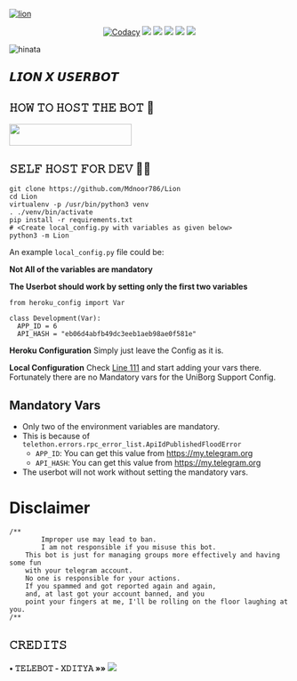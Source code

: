 [![lion](https://img.shields.io/badge/A%20Powerfull%20telegram%20userbot-blue?style=for-the-badge&logo=telegram)](t.me/Lionxsupport)


<p align="center">
    <a href="https://app.codacy.com/manual/Mdnoor786/Lion/dashboard"> <img src="https://img.shields.io/codacy/grade/4d58f2a402b54aed8a7d95f7add45a81?color=brightgreen&logo=codacy&logoColor=green&style=for-the-badge" alt="Codacy" /></a>
    <a href="https://github.com/Mdnoor786/Lion"> <img src="https://img.shields.io/github/repo-size/Mdnoor786/Lion?color=orange&logo=github&logoColor=green&style=for-the-badge" /></a>
    <a href="https://github.com/Mdnoor786/Lion/commits"> <img src="https://img.shields.io/github/last-commit/Mdnoor786/Lion?color=brown&logo=github&logoColor=green&style=for-the-badge" /></a>
    <a href="https://github.com/Mdnoor786/Lion/issues"> <img src="https://img.shields.io/github/issues/Mdnoor786/Lion?color=blueviolet&logo=github&logoColor=green&style=for-the-badge" /></a>
    <a href="https://github.com/Mdnoor786/Lion/network/members"> <img src="https://img.shields.io/github/forks/Mdnoor786/Lion?color=red&logo=github&logoColor=green&style=for-the-badge" /></a>  
    <a href="https://pypi.org/project/Telethon/"> <img src="https://img.shields.io/pypi/v/telethon?color=yellow&label=telethon&logo=python&logoColor=green&style=for-the-badge" /></a>
</p>

![hinata](https://user-images.githubusercontent.com/78837537/120152150-c37ad280-c20a-11eb-92ce-64b9124b05ed.jpg)



## 𝙇𝙄𝙊𝙉 𝙓 𝙐𝙎𝙀𝙍𝘽𝙊𝙏

## 𝙷𝙾𝚆 𝚃𝙾 𝙷𝙾𝚂𝚃 𝚃𝙷𝙴 𝙱𝙾𝚃 🤖

<p align="left"><a href="https://heroku.com/deploy?template=https://github.com/Mdnoor786/Lion"> <img src="https://img.shields.io/badge/Deploy%20To%20Heroku-🇮🇳-red?style=for-the-badge&logo=heroku" width="220" height="38.45"/></a></p>

## 𝚂𝙴𝙻𝙵 𝙷𝙾𝚂𝚃 𝙵𝙾𝚁 𝙳𝙴𝚅 👨‍💻

```
git clone https://github.com/Mdnoor786/Lion
cd Lion
virtualenv -p /usr/bin/python3 venv
. ./venv/bin/activate
pip install -r requirements.txt
# <Create local_config.py with variables as given below>
python3 -m Lion

```
An example `local_config.py` file could be:

**Not All of the variables are mandatory**

__The Userbot should work by setting only the first two variables__

```python3
from heroku_config import Var

class Development(Var):
  APP_ID = 6
  API_HASH = "eb06d4abfb49dc3eeb1aeb98ae0f581e"
```

**Heroku Configuration**
Simply just leave the Config as it is.

**Local Configuration**
Check [Line 111](https://github.com/Total-Noob-69/X-tra-Telegram/blob/master/userbot/uniborgConfig.py#L111) and start adding your vars there.
Fortunately there are no Mandatory vars for the UniBorg Support Config.

## Mandatory Vars

- Only two of the environment variables are mandatory.
- This is because of `telethon.errors.rpc_error_list.ApiIdPublishedFloodError`
    - `APP_ID`:   You can get this value from https://my.telegram.org
    - `API_HASH`:   You can get this value from https://my.telegram.org
- The userbot will not work without setting the mandatory vars.

# Disclaimer
```
/**
    	Improper use may lead to ban.
    	I am not responsible if you misuse this bot.
	This bot is just for managing groups more effectively and having some fun
	with your telegram account.
	No one is responsible for your actions.
	If you spammed and got reported again and again, 
	and, at last got your account banned, and you
	point your fingers at me, I'll be rolling on the floor laughing at you.
/**
```


## 𝙲𝚁𝙴𝙳𝙸𝚃𝚂 


#### • 𝚃𝙴𝙻𝙴𝙱𝙾𝚃 - 𝚇𝙳𝙸𝚃𝚈𝙰   »»  <a href="https://github.com/Xditya/Telebot" alt="Telebot"> <img src="https://img.shields.io/badge/Telebot%20Xditya-800080?logo=github" /></a>
